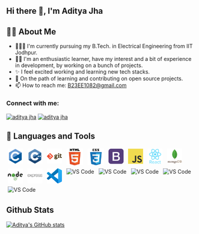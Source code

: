 ## Hi there 👋, I'm Aditya Jha

## 🙋‍♂️ About Me
- 👨🏼‍🎓 I'm currently pursuing my B.Tech. in Electrical Engineering from IIT Jodhpur.
- 👨‍💻 I'm an enthusiastic learner, have my interest and a bit of experience in development, by working on a bunch of projects.
- ✨ I feel excited working and learning new tech stacks.
- 👯 On the path of learning and contributing on open source projects. 
- 📫 How to reach me: <a href="mailto:B23EE1082@gmail.com">B23EE1082@gmail.com</a>

<h3 align="left">Connect with me:</h3>
<p align="left">
<a href="https://www.linkedin.com/in/adityajha-ad468/" target="blank"><img align="center" src="https://raw.githubusercontent.com/rahuldkjain/github-profile-readme-generator/master/src/images/icons/Social/linked-in-alt.svg" alt="aditya jha" height="30" width="40" /></a>
<a href="https://www.instagram.com/adityaj_24/" target="blank"><img align="center" src="https://raw.githubusercontent.com/rahuldkjain/github-profile-readme-generator/master/src/images/icons/Social/instagram.svg" alt="aditya jha" height="30" width="40" /></a>
</p>

## 🚀 Languages and Tools
<p align="left">
<img src="https://raw.githubusercontent.com/devicons/devicon/master/icons/c/c-original.svg" alt="C" height="40" style="vertical-align:top; margin:4px"/>
<img src="https://raw.githubusercontent.com/github/explore/80688e429a7d4ef2fca1e82350fe8e3517d3494d/topics/cpp/cpp.png" alt="C++" height="40" style="vertical-align:top; margin:4px">
<img src="https://raw.githubusercontent.com/github/explore/80688e429a7d4ef2fca1e82350fe8e3517d3494d/topics/git/git.png" alt="git" height="40" style="vertical-align:top; margin:4px">
<img src="https://raw.githubusercontent.com/github/explore/80688e429a7d4ef2fca1e82350fe8e3517d3494d/topics/html/html.png" alt="html" height="44" style="vertical-align:top; margin:4px">
<img src="https://raw.githubusercontent.com/github/explore/80688e429a7d4ef2fca1e82350fe8e3517d3494d/topics/css/css.png" alt="css" height="44" style="vertical-align:top; margin:4px">
<img src="https://raw.githubusercontent.com/github/explore/80688e429a7d4ef2fca1e82350fe8e3517d3494d/topics/bootstrap/bootstrap.png" alt="bootstrap" height="40" style="vertical-align:top; margin:4px">
<img src="https://raw.githubusercontent.com/github/explore/80688e429a7d4ef2fca1e82350fe8e3517d3494d/topics/javascript/javascript.png" alt="Javascript" height="40" style="vertical-align:top; margin:4px">
  <img src="https://raw.githubusercontent.com/devicons/devicon/master/icons/react/react-original-wordmark.svg" alt="React" height="40" style="vertical-align:top; margin:4px"/>
  <img src="https://raw.githubusercontent.com/devicons/devicon/master/icons/mongodb/mongodb-original-wordmark.svg" alt="MongoDB" height="40" style="vertical-align:top; margin:4px"/>
  <img src="https://raw.githubusercontent.com/devicons/devicon/master/icons/nodejs/nodejs-original-wordmark.svg" alt="NodeJS" height="40" style="vertical-align:top; margin:4px"/>
  <img src="https://raw.githubusercontent.com/devicons/devicon/master/icons/express/express-original-wordmark.svg" alt="Express" height="40" style="vertical-align:top; margin:4px"/>
<img src="https://raw.githubusercontent.com/github/explore/80688e429a7d4ef2fca1e82350fe8e3517d3494d/topics/visual-studio-code/visual-studio-code.png" alt="VS Code" height="40" style="vertical-align:top; margin:4px">
  <img src="https://user-images.githubusercontent.com/25181517/117201470-f6d56780-adec-11eb-8f7c-e70e376cfd07.png" alt="VS Code" height="40" style="vertical-align:top; margin:4px">
  <img src="https://user-images.githubusercontent.com/25181517/183891303-41f257f8-6b3d-487c-aa56-c497b880d0fb.png" alt="VS Code" height="40" style="vertical-align:top; margin:4px">
  <img src="https://user-images.githubusercontent.com/25181517/117208740-bfb78400-adf5-11eb-97bb-09072b6bedfc.png" alt="VS Code" height="40" style="vertical-align:top; margin:4px">
  <img src="https://github.com/marwin1991/profile-technology-icons/assets/136815194/5f8c622c-c217-4649-b0a9-7e0ee24bd704" alt="VS Code" height="40" style="vertical-align:top; margin:4px">
  <img src="https://github.com/user-attachments/assets/e4bd419a-2a4a-459a-ba9a-d3324e693c4d" alt="VS Code" height="40" style="vertical-align:top; margin:4px">
</p>

## Github Stats
[![Aditya's GitHub stats](https://github-readme-stats.vercel.app/api?username=adityajha-iitj)](https://github.com/anuraghazra/github-readme-stats)
